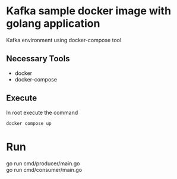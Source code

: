 # Kafka sample docker image with golang application

Kafka environment using docker-compose tool

## Necessary Tools
* docker
* docker-compose

## Execute

In root execute the command

```shell
docker compose up
```

# Run

go run cmd/producer/main.go \
go run cmd/consumer/main.go
